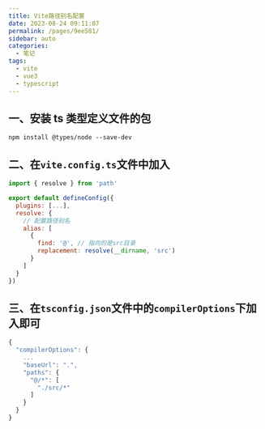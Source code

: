 ```yaml
---
title: Vite路径别名配置
date: 2023-08-24 09:11:07
permalink: /pages/9ee581/
sidebar: auto
categories:
  - 笔记
tags:
  - vite
  - vue3
  - typescript
---
```


## 一、安装 ts 类型定义文件的包

```
npm install @types/node --save-dev
```

## 二、在`vite.config.ts`文件中加入

```js
import { resolve } from 'path'

export default defineConfig({
  plugins: [...],
  resolve: {
    // 配置路径别名
    alias: [
      {
        find: '@', // 指向的是src目录
        replacement: resolve(__dirname, 'src')
      }
    ]
  }
})
```

## 三、在`tsconfig.json`文件中的`compilerOptions`下加入即可

```js
{
  "compilerOptions": {
    ...
    "baseUrl": ".",
    "paths": {
      "@/*": [
        "./src/*"
      ]
    }
  }
}
```
